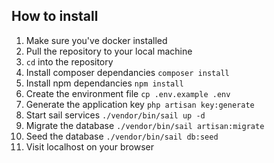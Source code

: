 ## How to install

1. Make sure you've docker installed
2. Pull the repository to your local machine
3. `cd` into the repository
4. Install composer dependancies `composer install`
5. Install npm dependancies `npm install`
6. Create the environment file `cp .env.example .env`
7. Generate the application key `php artisan key:generate`
8. Start sail services `./vendor/bin/sail up -d`
9. Migrate the database `./vendor/bin/sail artisan:migrate`
10. Seed the database `./vendor/bin/sail db:seed`
11. Visit localhost on your browser